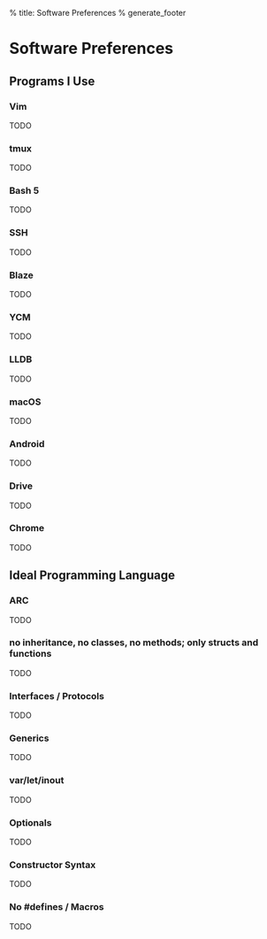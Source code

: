 % title: Software Preferences
% generate_footer

# Software Preferences

## Programs I Use

### Vim

TODO

### tmux

TODO

### Bash 5

TODO

### SSH

TODO

### Blaze

TODO

### YCM

TODO

### LLDB

TODO

### macOS

TODO

### Android

TODO

### Drive

TODO

### Chrome

TODO

## Ideal Programming Language

### ARC

TODO

### no inheritance, no classes, no methods; only structs and functions

TODO

### Interfaces / Protocols

TODO

### Generics

TODO

### var/let/inout

TODO

### Optionals

TODO

### Constructor Syntax

TODO

### No #defines / Macros

TODO
